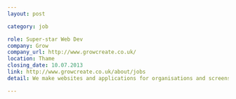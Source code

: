 ```yaml
---
layout: post

category: job

role: Super-star Web Dev
company: Grow
company_url: http://www.growcreate.co.uk/
location: Thame
closing_date: 10.07.2013
link: http://www.growcreate.co.uk/about/jobs
detail: We make websites and applications for organisations and screens of all shapes and sizes. We are looking for a web developer to help us make more of them, using web standards and Umbraco CMS. Some things you can learn on the job, but passion and curiosity are non-negotiable.

---
```


